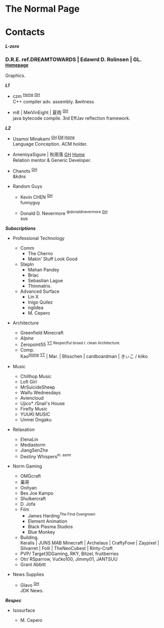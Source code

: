

# The Normal Page


# Contacts

***L-zero***
### D.R.E. ref.DREAMTOWARDS | Edawrd D. Rolinsen | GL. <sup>[Homepage]()</sup>  
Graphics.


***L1***

- czm <sup>[Home](http://czm.sfclub.cc/archives/) [GH](http://czm.sfclub.cc/archives/) </sup>  
C++ compiler adv. assembly. &witness

-  m8 | MeiVinEight | 夏雨 <sup>[GH](MeiVinEight)</sup>  
java bytecode compile. 3rd EffJav reflection framework.

***L2***

- Usamoi Minakami <sup>[GH](https://github.com/Usamoi) [EM](usamoi@outlook.com) [Home](https://usamoi.com/)</sup>  
Language Conception. ACM holder.

- AmemiyaSigure | 秋雨落 [GH](https://github.com/AmemiyaSigure) [Home](https://blog.rain.cx/)  
Relation mentor & Generic Developer.

- Chanots <sup>[GH](https://github.com/G0ld2N)</sup>  
&kdns  

- Random Guys
  - Kevin CHEN <sup>[GH](https://github.com/KevinZonda)</sup>  
  funnyguy

  - Donald D. Nevermore <sup>@donaldnevermore [GH](https://github.com/donaldnevermore)</sup>  
  sus


***Subscriptions***

- Professional Technology
  - Comm
    - The Cherno
    - Makin' Stuff Look Good
  - StepIn
    - Mahan Pandey
    - Briac
    - Sebastian Lague
    - Thinmatrix.
  - Advanced Surface
    - Lin X
    - Inigo Quilez
    - ngildea
    - M. Cepero



- Architecture
  - Greenfield Minecraft
  - *Alpine*
  - Zeropoint55 <sup>[YT](https://www.youtube.com/channel/UC9SmMEm_jEWD03AJuH-0xow) Respectful broad r. clean Architecture.</sup>   
  - Comp.  
    Kao<sup>[Home](https://beacons.page/kaomc) [YT](https://www.youtube.com/channel/UCmvcFn2ktjXO-BRCSc1AnoQ)</sup> | Mar. | Blisschen | cardboardman | きぃこ / kiiko


- Music
  - Chillhop Music
  - Lofi Girl
  - MrSuicideSheep
  - Waifu Wednesdays
  - Aviencloud
  - Ujico* /Snail's House
  - Firefly Music
  - YUUKI MUSIC
  - Unmei Ongaku
- Relaxation
  - ElenaLin
  - Mediastorm
  - JiangSenZhe
  - Destiny Whispers<sup>m. asmr</sup>

- Norm Gaming
  - OMGcraft
  - 巢哥
  - Onityan
  - Bes Joe Kampo
  - Shulkercraft
  - D. Jofa
  - Film
    - James Harding<sup>The Find Overgrown</sup>
    - Element Animation
    - Black Plasma Studios
    - Blue Monkey
  - Building.  
    Keralis | JUNS MAB Minecraft | Archelaus | CraftyFoxe | Zaypixel | Silvarret | Folli | TheNeoCubest | Rinty-Craft
  - PVP/ Target3DGaming, RKY, Bitzel, fruitberries
  - Otr/ RSparrow, Vučko100, Jimmy01, JANTSUU
  - Grant Abbitt

- News Supplies

  - Glavo  <sup>[GH](https://github.com/Glavo)</sup>  
  JDK News.

***Respec***

- Isosurface

    - M. Cepero

